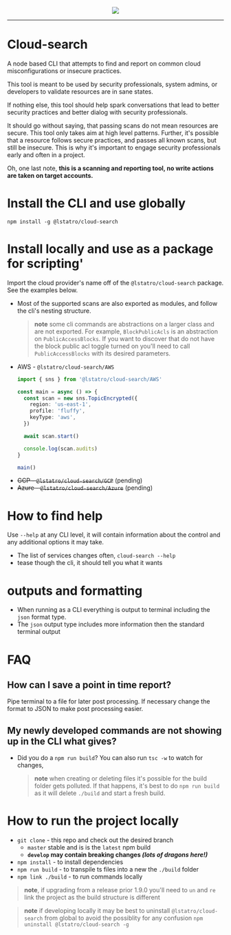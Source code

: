 <p align="center">
  <a href="https://coveralls.io/github/lstatro/cloud-search?branch=develop">
    <img src="https://coveralls.io/repos/github/lstatro/cloud-search/badge.svg?branch=develop"/>
  </a>
</p>

---

# Cloud-search

A node based CLI that attempts to find and report on common cloud misconfigurations or insecure practices.

This tool is meant to be used by security professionals, system admins, or developers to validate resources are in sane states.

If nothing else, this tool should help spark conversations that lead to better security practices and better dialog with security professionals.

It should go without saying, that passing scans do not mean resources are secure. This tool only takes aim at high level patterns. Further, it's possible that a resource follows secure practices, and passes all known scans, but still be insecure. This is why it's important to engage security professionals early and often in a project.

Oh, one last note, **this is a scanning and reporting tool, no write actions are taken on target accounts.**

# Install the CLI and use globally

`npm install -g @lstatro/cloud-search`

# Install locally and use as a package for scripting'

Import the cloud provider's name off of the `@lstatro/cloud-search` package. See the examples below.

- Most of the supported scans are also exported as modules, and follow the cli's nesting structure.
  > **note** some cli commands are abstractions on a larger class and are not exported. For example, `BlockPublicAcls` is an abstraction on `PublicAccessBlocks`. If you want to discover that do not have the block public acl toggle turned on you'll need to call `PublicAccessBlocks` with its desired parameters.

* AWS - `@lstatro/cloud-search/AWS`

  ```typescript
  import { sns } from '@lstatro/cloud-search/AWS'

  const main = async () => {
    const scan = new sns.TopicEncrypted({
      region: 'us-east-1',
      profile: 'fluffy',
      keyType: 'aws',
    })

    await scan.start()

    console.log(scan.audits)
  }

  main()
  ```

- ~~GCP - `@lstatro/cloud-search/GCP`~~ (pending)
- ~~Azure - `@lstatro/cloud-search/Azure`~~ (pending)

# How to find help

Use `--help` at any CLI level, it will contain information about the control and any additional options it may take.

- The list of services changes often, `cloud-search --help`
- tease though the cli, it should tell you what it wants

# outputs and formatting

- When running as a CLI everything is output to terminal including the `json` format type.
- The `json` output type includes more information then the standard terminal output

# FAQ

## How can I save a point in time report?

Pipe terminal to a file for later post processing. If necessary change the format to JSON to make post processing easier.

## My newly developed commands are not showing up in the CLI what gives?

- Did you do a `npm run build`? You can also run `tsc -w` to watch for changes,
  > **note** when creating or deleting files it's possible for the build folder gets polluted. If that happens, it's best to do `npm run build` as it will delete `./build` and start a fresh build.

# How to run the project locally

- `git clone` - this repo and check out the desired branch
  - `master` stable and is is the `latest` npm build
  - **`develop` may contain breaking changes _(lots of dragons here!)_**
- `npm install` - to install dependencies
- `npm run build` - to transpile ts files into a new the `./build` folder
- `npm link ./build` - to run commands locally

> **note**, if upgrading from a release prior 1.9.0 you'll need to `un` and `re` link the project as the build structure is different

> **note** if developing locally it may be best to uninstall `@lstatro/cloud-search` from global to avoid the possiblity for any confusion `npm uninstall @lstatro/cloud-search -g`
